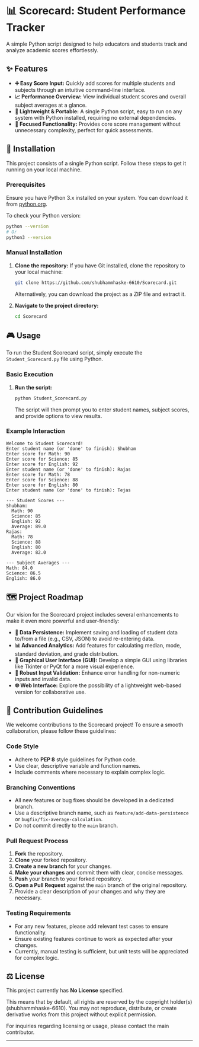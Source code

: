 # 📊 Scorecard: Student Performance Tracker

A simple Python script designed to help educators and students track and analyze academic scores effortlessly.

## ✨ Features

*   **➕ Easy Score Input:** Quickly add scores for multiple students and subjects through an intuitive command-line interface.
*   **📈 Performance Overview:** View individual student scores and overall subject averages at a glance.
*   **🚀 Lightweight & Portable:** A single Python script, easy to run on any system with Python installed, requiring no external dependencies.
*   **🎯 Focused Functionality:** Provides core score management without unnecessary complexity, perfect for quick assessments.


## 🚀 Installation

This project consists of a single Python script. Follow these steps to get it running on your local machine.

### Prerequisites

Ensure you have Python 3.x installed on your system. You can download it from [python.org](https://www.python.org/downloads/).

To check your Python version:

```bash
python --version
# Or
python3 --version
```

### Manual Installation

1.  **Clone the repository:**
    If you have Git installed, clone the repository to your local machine:

    ```bash
    git clone https://github.com/shubhammhaske-6610/Scorecard.git
    ```

    Alternatively, you can download the project as a ZIP file and extract it.

2.  **Navigate to the project directory:**

    ```bash
    cd Scorecard
    ```


## 🎮 Usage

To run the Student Scorecard script, simply execute the `Student_Scorecard.py` file using Python.

### Basic Execution

1.  **Run the script:**

    ```bash
    python Student_Scorecard.py
    ```

    The script will then prompt you to enter student names, subject scores, and provide options to view results.

### Example Interaction

```
Welcome to Student Scorecard!
Enter student name (or 'done' to finish): Shubham
Enter score for Math: 90
Enter score for Science: 85
Enter score for English: 92
Enter student name (or 'done' to finish): Rajas
Enter score for Math: 78
Enter score for Science: 88
Enter score for English: 80
Enter student name (or 'done' to finish): Tejas

--- Student Scores ---
Shubham:
  Math: 90
  Science: 85
  English: 92
  Average: 89.0
Rajas:
  Math: 78
  Science: 88
  English: 80
  Average: 82.0

--- Subject Averages ---
Math: 84.0
Science: 86.5
English: 86.0
```


## 🗺️ Project Roadmap

Our vision for the Scorecard project includes several enhancements to make it even more powerful and user-friendly:

*   **💾 Data Persistence:** Implement saving and loading of student data to/from a file (e.g., CSV, JSON) to avoid re-entering data.
*   **📊 Advanced Analytics:** Add features for calculating median, mode, standard deviation, and grade distribution.
*   **🚀 Graphical User Interface (GUI):** Develop a simple GUI using libraries like Tkinter or PyQt for a more visual experience.
*   **🧪 Robust Input Validation:** Enhance error handling for non-numeric inputs and invalid data.
*   **🌐 Web Interface:** Explore the possibility of a lightweight web-based version for collaborative use.


## 🤝 Contribution Guidelines

We welcome contributions to the Scorecard project! To ensure a smooth collaboration, please follow these guidelines:

### Code Style

*   Adhere to **PEP 8** style guidelines for Python code.
*   Use clear, descriptive variable and function names.
*   Include comments where necessary to explain complex logic.

### Branching Conventions

*   All new features or bug fixes should be developed in a dedicated branch.
*   Use a descriptive branch name, such as `feature/add-data-persistence` or `bugfix/fix-average-calculation`.
*   Do not commit directly to the `main` branch.

### Pull Request Process

1.  **Fork** the repository.
2.  **Clone** your forked repository.
3.  **Create a new branch** for your changes.
4.  **Make your changes** and commit them with clear, concise messages.
5.  **Push** your branch to your forked repository.
6.  **Open a Pull Request** against the `main` branch of the original repository.
7.  Provide a clear description of your changes and why they are necessary.

### Testing Requirements

*   For any new features, please add relevant test cases to ensure functionality.
*   Ensure existing features continue to work as expected after your changes.
*   Currently, manual testing is sufficient, but unit tests will be appreciated for complex logic.


## ⚖️ License

This project currently has **No License** specified.

This means that by default, all rights are reserved by the copyright holder(s) (shubhammhaske-6610). You may not reproduce, distribute, or create derivative works from this project without explicit permission.

For inquiries regarding licensing or usage, please contact the main contributor.

---

[preview-image]: /preview_example.png "Screenshot of the Scorecard application in action"
